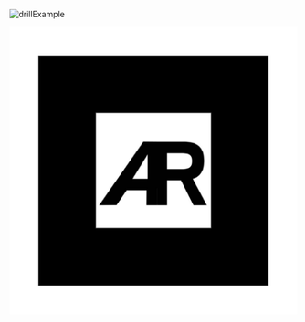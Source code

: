 ![drillExample](https://charlieshields.ca/wp-content/uploads/2021/01/drillExample.png)

![default-marker](https://raw.githubusercontent.com/charlie5610/AR-Example/master/assets/default-marker.png)
